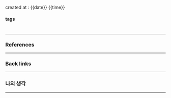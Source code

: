 created at : {{date}} {{time}}

#### tags

#

--- 



### References
---
[]()


### Back links
---


### 나의 생각
---


